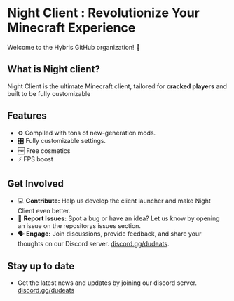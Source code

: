 



# Night Client : Revolutionize Your Minecraft Experience

Welcome to the Hybris GitHub organization! 🚀

## What is Night client?
Night Client is the ultimate Minecraft client, tailored for **cracked players** and built to be fully customizable

## Features
- ⚙️ Compiled with tons of new-generation mods.
- 🎛️ Fully customizable settings.
- 🆓 Free cosmetics
- ⚡ FPS boost

## Get Involved
- 💻 **Contribute:** Help us develop the client launcher and make Night Client even better.
- 🐛 **Report Issues:** Spot a bug or have an idea? Let us know by opening an issue on the repositorys issues section.
- 🗣️ **Engage:** Join discussions, provide feedback, and share your thoughts on our Discord server. [discord.gg/dudeats](https://discord.gg/dudeats).

## Stay up to date
- Get the latest news and updates by joining our discord server. [discord.gg/dudeats](https://discord.gg/dudeats)

